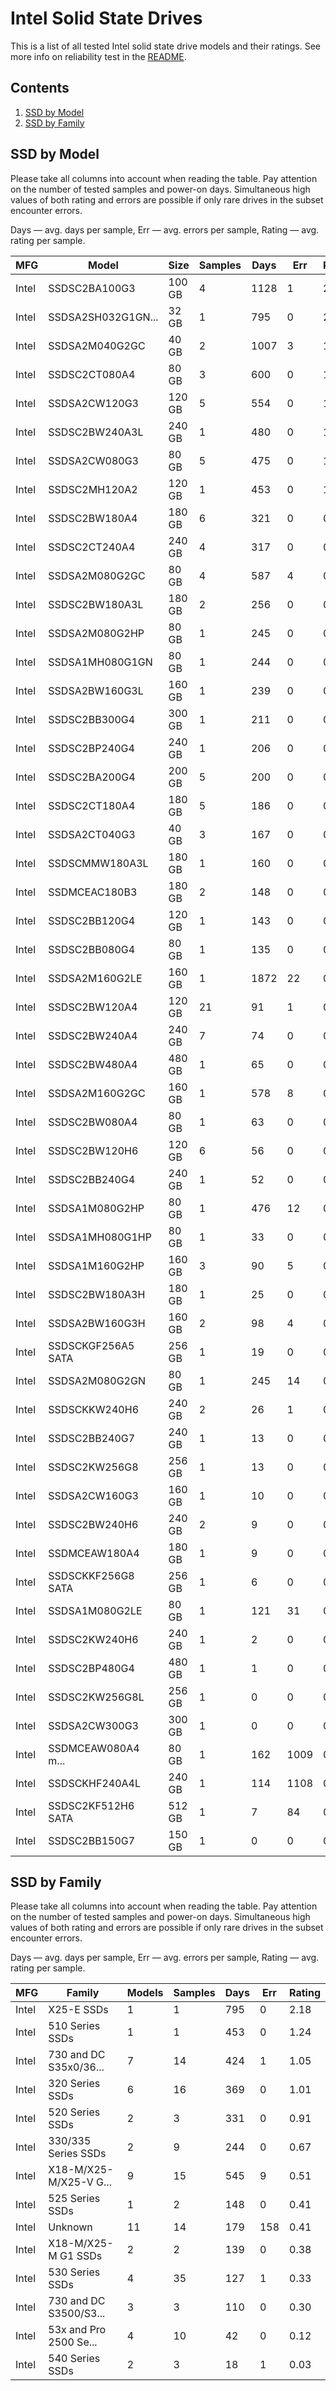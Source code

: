 Intel Solid State Drives
========================

This is a list of all tested Intel solid state drive models and their ratings. See
more info on reliability test in the [README](https://github.com/linuxhw/SMART).

Contents
--------

1. [ SSD by Model  ](#ssd-by-model)
2. [ SSD by Family ](#ssd-by-family)

SSD by Model
------------

Please take all columns into account when reading the table. Pay attention on the
number of tested samples and power-on days. Simultaneous high values of both rating
and errors are possible if only rare drives in the subset encounter errors.

Days   — avg. days per sample,
Err    — avg. errors per sample,
Rating — avg. rating per sample.

| MFG       | Model              | Size   | Samples | Days  | Err   | Rating |
|-----------|--------------------|--------|---------|-------|-------|--------|
| Intel     | SSDSC2BA100G3      | 100 GB | 4       | 1128  | 1     | 2.71   |
| Intel     | SSDSA2SH032G1GN... | 32 GB  | 1       | 795   | 0     | 2.18   |
| Intel     | SSDSA2M040G2GC     | 40 GB  | 2       | 1007  | 3     | 1.69   |
| Intel     | SSDSC2CT080A4      | 80 GB  | 3       | 600   | 0     | 1.64   |
| Intel     | SSDSA2CW120G3      | 120 GB | 5       | 554   | 0     | 1.52   |
| Intel     | SSDSC2BW240A3L     | 240 GB | 1       | 480   | 0     | 1.32   |
| Intel     | SSDSA2CW080G3      | 80 GB  | 5       | 475   | 0     | 1.30   |
| Intel     | SSDSC2MH120A2      | 120 GB | 1       | 453   | 0     | 1.24   |
| Intel     | SSDSC2BW180A4      | 180 GB | 6       | 321   | 0     | 0.88   |
| Intel     | SSDSC2CT240A4      | 240 GB | 4       | 317   | 0     | 0.87   |
| Intel     | SSDSA2M080G2GC     | 80 GB  | 4       | 587   | 4     | 0.71   |
| Intel     | SSDSC2BW180A3L     | 180 GB | 2       | 256   | 0     | 0.70   |
| Intel     | SSDSA2M080G2HP     | 80 GB  | 1       | 245   | 0     | 0.67   |
| Intel     | SSDSA1MH080G1GN    | 80 GB  | 1       | 244   | 0     | 0.67   |
| Intel     | SSDSA2BW160G3L     | 160 GB | 1       | 239   | 0     | 0.66   |
| Intel     | SSDSC2BB300G4      | 300 GB | 1       | 211   | 0     | 0.58   |
| Intel     | SSDSC2BP240G4      | 240 GB | 1       | 206   | 0     | 0.56   |
| Intel     | SSDSC2BA200G4      | 200 GB | 5       | 200   | 0     | 0.55   |
| Intel     | SSDSC2CT180A4      | 180 GB | 5       | 186   | 0     | 0.51   |
| Intel     | SSDSA2CT040G3      | 40 GB  | 3       | 167   | 0     | 0.46   |
| Intel     | SSDSCMMW180A3L     | 180 GB | 1       | 160   | 0     | 0.44   |
| Intel     | SSDMCEAC180B3      | 180 GB | 2       | 148   | 0     | 0.41   |
| Intel     | SSDSC2BB120G4      | 120 GB | 1       | 143   | 0     | 0.39   |
| Intel     | SSDSC2BB080G4      | 80 GB  | 1       | 135   | 0     | 0.37   |
| Intel     | SSDSA2M160G2LE     | 160 GB | 1       | 1872  | 22    | 0.22   |
| Intel     | SSDSC2BW120A4      | 120 GB | 21      | 91    | 1     | 0.22   |
| Intel     | SSDSC2BW240A4      | 240 GB | 7       | 74    | 0     | 0.21   |
| Intel     | SSDSC2BW480A4      | 480 GB | 1       | 65    | 0     | 0.18   |
| Intel     | SSDSA2M160G2GC     | 160 GB | 1       | 578   | 8     | 0.18   |
| Intel     | SSDSC2BW080A4      | 80 GB  | 1       | 63    | 0     | 0.17   |
| Intel     | SSDSC2BW120H6      | 120 GB | 6       | 56    | 0     | 0.15   |
| Intel     | SSDSC2BB240G4      | 240 GB | 1       | 52    | 0     | 0.14   |
| Intel     | SSDSA1M080G2HP     | 80 GB  | 1       | 476   | 12    | 0.10   |
| Intel     | SSDSA1MH080G1HP    | 80 GB  | 1       | 33    | 0     | 0.09   |
| Intel     | SSDSA1M160G2HP     | 160 GB | 3       | 90    | 5     | 0.08   |
| Intel     | SSDSC2BW180A3H     | 180 GB | 1       | 25    | 0     | 0.07   |
| Intel     | SSDSA2BW160G3H     | 160 GB | 2       | 98    | 4     | 0.06   |
| Intel     | SSDSCKGF256A5 SATA | 256 GB | 1       | 19    | 0     | 0.05   |
| Intel     | SSDSA2M080G2GN     | 80 GB  | 1       | 245   | 14    | 0.04   |
| Intel     | SSDSCKKW240H6      | 240 GB | 2       | 26    | 1     | 0.04   |
| Intel     | SSDSC2BB240G7      | 240 GB | 1       | 13    | 0     | 0.04   |
| Intel     | SSDSC2KW256G8      | 256 GB | 1       | 13    | 0     | 0.04   |
| Intel     | SSDSA2CW160G3      | 160 GB | 1       | 10    | 0     | 0.03   |
| Intel     | SSDSC2BW240H6      | 240 GB | 2       | 9     | 0     | 0.03   |
| Intel     | SSDMCEAW180A4      | 180 GB | 1       | 9     | 0     | 0.02   |
| Intel     | SSDSCKKF256G8 SATA | 256 GB | 1       | 6     | 0     | 0.02   |
| Intel     | SSDSA1M080G2LE     | 80 GB  | 1       | 121   | 31    | 0.01   |
| Intel     | SSDSC2KW240H6      | 240 GB | 1       | 2     | 0     | 0.01   |
| Intel     | SSDSC2BP480G4      | 480 GB | 1       | 1     | 0     | 0.01   |
| Intel     | SSDSC2KW256G8L     | 256 GB | 1       | 0     | 0     | 0.00   |
| Intel     | SSDSA2CW300G3      | 300 GB | 1       | 0     | 0     | 0.00   |
| Intel     | SSDMCEAW080A4 m... | 80 GB  | 1       | 162   | 1009  | 0.00   |
| Intel     | SSDSCKHF240A4L     | 240 GB | 1       | 114   | 1108  | 0.00   |
| Intel     | SSDSC2KF512H6 SATA | 512 GB | 1       | 7     | 84    | 0.00   |
| Intel     | SSDSC2BB150G7      | 150 GB | 1       | 0     | 0     | 0.00   |

SSD by Family
-------------

Please take all columns into account when reading the table. Pay attention on the
number of tested samples and power-on days. Simultaneous high values of both rating
and errors are possible if only rare drives in the subset encounter errors.

Days   — avg. days per sample,
Err    — avg. errors per sample,
Rating — avg. rating per sample.

| MFG       | Family                 | Models | Samples | Days  | Err   | Rating |
|-----------|------------------------|--------|---------|-------|-------|--------|
| Intel     | X25-E SSDs             | 1      | 1       | 795   | 0     | 2.18   |
| Intel     | 510 Series SSDs        | 1      | 1       | 453   | 0     | 1.24   |
| Intel     | 730 and DC S35x0/36... | 7      | 14      | 424   | 1     | 1.05   |
| Intel     | 320 Series SSDs        | 6      | 16      | 369   | 0     | 1.01   |
| Intel     | 520 Series SSDs        | 2      | 3       | 331   | 0     | 0.91   |
| Intel     | 330/335 Series SSDs    | 2      | 9       | 244   | 0     | 0.67   |
| Intel     | X18-M/X25-M/X25-V G... | 9      | 15      | 545   | 9     | 0.51   |
| Intel     | 525 Series SSDs        | 1      | 2       | 148   | 0     | 0.41   |
| Intel     | Unknown                | 11     | 14      | 179   | 158   | 0.41   |
| Intel     | X18-M/X25-M G1 SSDs    | 2      | 2       | 139   | 0     | 0.38   |
| Intel     | 530 Series SSDs        | 4      | 35      | 127   | 1     | 0.33   |
| Intel     | 730 and DC S3500/S3... | 3      | 3       | 110   | 0     | 0.30   |
| Intel     | 53x and Pro 2500 Se... | 4      | 10      | 42    | 0     | 0.12   |
| Intel     | 540 Series SSDs        | 2      | 3       | 18    | 1     | 0.03   |
